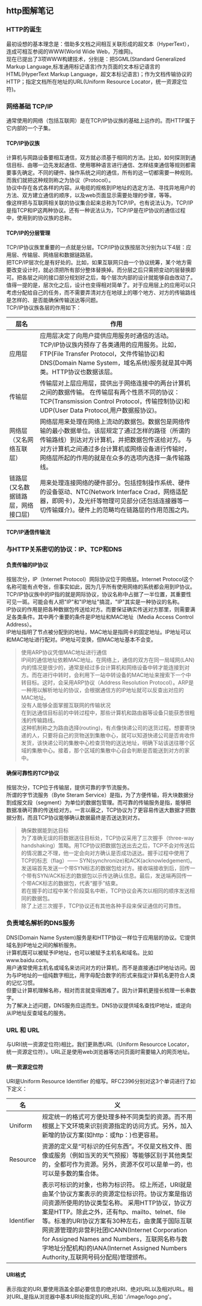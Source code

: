 ## http图解笔记
### HTTP的诞生
最初设想的基本理念是：借助多文档之间相互关联形成的超文本（HyperText），连成可相互参阅的WWW(World Wide Web，万维网)。  
现在已提出了3项WWW构建技术，分别是：把SGML(Standard Generalized Markup Language,标准通用标记语言)作为页面的文本标记语言的HTML(HyperText Markup Language，超文本标记语言)；作为文档传输协议的HTTP；指定文档所在地址的URL(Uniform Resource Locator，统一资源定位符)。
### 网络基础 TCP/IP
通常使用的网络（包括互联网）是在TCP/IP协议族的基础上运作的。而HTTP属于它内部的一个子集。  
#### TCP/IP协议族
计算机与网路设备要相互通信，双方就必须基于相同的方法。比如，如何探测到通信目标、由哪一边先发起通信、使用哪种语言进行通信、怎样结束通信等规则都需要事先确定。不同的硬件、操作系统之间的通信，所有的这一切都需要一种规则。而我们就把这种规则称之为协议（Protocol）。  
协议中存在各式各样的内容。从电缆的规格到IP地址的选定方法、寻找异地用户的方法、双方建立通信的顺序，以及web页面显示需要处理的步骤，等等。  
像这样把与互联网相关联的协议集合起来总称为TCP/IP。也有说法认为，TCP/IP是指TCP和IP这两种协议。还有一种说法认为，TCP/IP是在IP协议的通信过程中，使用到的协议族的总称。
#### TCP/IP的分层管理
TCP/IP协议族里重要的一点就是分层。TCP/IP协议族按层次分别为以下4层：应用层、传输层、网络层和数据链路层。  
把TCP/IP层次化是有好处的。比如，如果互联网只由一个协议统筹，某个地方需要改变设计时，就必须把所有部分整体替换掉。而分层之后只需把变动的层替换即可。把各层之间的接口部分规划好之后，每个层次内部的设计就能够自由改动了。  
值得一提的是，层次化之后，设计也变得相对简单了。对于应用层上的应用可以只考虑分配给自己的任务，而不需要弄清对方在地球上的哪个地方、对方的传输路线是怎样的、是否能确保传输送达等问题。  
TCP/IP协议族各层的作用如下：

层名       |   作用
-----------| -----------
应用层     |  应用层决定了向用户提供应用服务时通信的活动。 TCP/IP协议族内预存了各类通用的应用服务。比如，FTP(File Transfer Protocol，文件传输协议)和DNS(Domain Name System，域名系统)服务就是其中两类。HTTP协议也数据该层。
传输层     |  传输层对上层应用层，提供出于网络连接中的两台计算机之间的数据传输。 在传输层有两个性质不同的协议：TCP(Transmission Control Protocol，传输控制协议)和UDP(User Data Protocol,用户数据报协议)。
网络层（又名网络互联层） | 网络层用来处理在网络上流动的数据包。数据包是网络传输的最小数据单位。该层规定了通过怎样的路径（所谓的传输路线）到达对方计算机，并把数据包传送给对方。 与对方计算机之间通过多台计算机或网络设备进行传输时，网络层所起的作用的就是在众多的选项内选择一条传输路线。  
链路层(又名数据链路层，网络接口层)| 用来处理连接网络的硬件部分。包括控制操作系统、硬件的设备驱动、NTC(Network Interface Crad，网络适配器，即网卡)，及光纤等物理可见部分(还包括连接器等一切传输媒介)。硬件上的范畴均在链路层的作用范围之内。
#### TCP/IP通信传输流

### 与HTTP关系密切的协议：IP、TCP和DNS
#### 负责传输的IP协议
按层次分，IP（Internet Protocol）网际协议位于网络层。Internet Protocol这个名称可能有点夸张，但事实如此，因为几乎所有使用网络的系统都会用到IP协议。TCP/IP协议族中的IP指的就是网际协议，协议名称中占据了一半位置，其重要性可见一斑。可能会有人把"IP"和"IP地址"搞混，"IP"其实是一种协议的名称。  
IP协议的作用是把各种数据包传送给对方。而要保证确实传送对方那里，则需要满足各类条件。其中两个重要的条件是IP地址和MAC地址（Media Access Control Address）。  
IP地址指明了节点被分配到的地址，MAC地址是指网卡的固定地址。IP地址可以和MAC地址进行配对。IP地址可变换，但MAC地址基本不会变。
> 使用ARP协议凭借MAC地址进行通信  
IP间的通信地址依赖MAC地址。在网络上，通信的双方在同一局域网(LAN)内的情况是很少的，通常是经过多台计算机和网络设备中转才能连接到对方。而在进行中转时，会利用下一站中转设备的MAC地址来搜索下一个中转目标。这时，会采用ARP协议（Address Resolution Protocol）。ARP是一种用以解析地址的协议，会根据通信方的IP地址就可以反查出对应的MAC地址。  
> 没有人能够全面掌握互联网的传输状况  
在到达通信目标前的中转过程中，那些计算机和路由器等设备只能获悉很粗浅的传输路线。  
这种机制称之为路由选择(routing)，有点像快递公司的送货过程。想要寄快递的人，只要将自己的货物送到集散中心，就可以知道快递公司是否肯收件发货，该快递公司的集散中心检查货物的送达地址，明确下站该送往哪个区域的集散中心。接着，那个区域的集散中心自会判断是否能送到对方的家中。
#### 确保可靠性的TCP协议
按层次分，TCP位于传输层，提供可靠的字节流服务。  
所谓的字节流服务（Byte Steram Service）是指，为了方便传输，将大块数据分割成报文段（segment）为单位的数据包管理。而可靠的传输服务是指，能够把数据准确可靠的传送给对方。一言以蔽之，TCP协议为了更容易传送大数据才把数据分割，而且TCP协议能够确认数据最终是否送达到对方。
> 确保数据能到达目标  
为了准确无误的将数据送往目标处，TCP协议采用了三次握手（three-way handshaking）策略。用TCP协议把数据包送出去之后，TCP不会对传送后的情况置之不理，他一定会向对方确认是否成功送达。握手过程中使用了TCP的标志（flag）—— SYN(synchronize)和ACK(acknowledgement)。  
发送端首先发送一个带SYN标志的数据包给对方。接收端接收到后，回传一个带有SYN/ACK标志的数据包以示传达确认信息。最后，发送端再回传一个带ACK标志的数据包，代表“握手”结束。  
若在握手的过程中某个阶段莫名中断，TCP协议会再次以相同的顺序发送相同的数据包。  
除了上述三次握手，TCP协议还有其他各种手段来保证通信的可靠性。
### 负责域名解析的DNS服务
DNS(Domain Name System)服务是和HTTP协议一样位于应用层的协议。它提供域名到IP地址之间的解析服务。  
计算机既可以被赋予IP地址，也可以被赋予主机名和域名。比如www.baidu.com。  
用户通常使用主机名或域名来访问对方的计算机，而不是直接通过IP地址访问。因为与IP地址的一组纯数字相比，用字母配合数字的形式来指定计算机名更符合人类的记忆习惯。  
但要让计算机理解名称，相对而言就变得困难了。因为计算机更擅长梳理一长串数字。  
为了解决上述问题，DNS服务应运而生。DNS协议提供域名查找IP地址，或逆向从IP地址反查域名的服务。  
### URL 和 URL
与URI(统一资源定位符)相比，我们更熟悉URL（Uniform Resourcce Locator，统一资源定位符）。URL正是使用web浏览器等访问页面时需要输入的网页地址。
#### 统一资源定位符
URI是Uniform Resource Identifier 的缩写。RFC2396分别对这3个单词进行了如下定义：

名         |     义
-----------| ----------
Uniform    | 规定统一的格式可方便处理多种不同类型的资源。而不用根据上下文环境来识别资源指定的访问方式。另外，加入新增的协议方案(如http：或ftp：)也更容易。  
Resource   | 资源的定义是“可标识的任何东西”。不仅是文档文件、图像或服务（例如当天的天气预报）等能够区别于其他类型的，全都可作为资源。另外，资源不仅可以是单一的，也可以是多数的集合体。  
Identifier | 表示可标识的对象，也称为标识符。  综上所述，URI就是由某个协议方案表示的资源定位标识符。协议方案是指访问资源所使用的协议类型名称。 采用HTTP协议，协议方案是HTTP。除此之外，还有ftp、mailto、telnet、file等。标准的URI协议方案有30种左右，由隶属于国际互联网资源管理的非营利社团ICANN(Internet Corporation for Assigned Names and Numbers，互联网名称与数字地址分配机构)的IANA(Internet Assigned Numbers Authority,互联网号码分配局)管理颁布。

#### URI格式
表示指定的URI,要使用涵盖全部必要信息的绝对URI、绝对URL以及相对URL。相对URL,是指从浏览器中基本URI处指定的URL,形如 './image/logo.png'。










